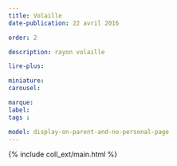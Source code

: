```yaml
---
title: Volaille
date-publication: 22 avril 2016

order: 2

description: rayon volaille

lire-plus: 

miniature: 
carousel: 

marque: 
label:
tags : 

model: display-on-parent-and-no-personal-page
---
```


<!-- ******************************** -->
<!-- **** début contenu détaillé **** -->



<!-- **** fin contenu détaillé **** -->
<!-- ****************************** -->
<!--fin-excerpt-->

{% include coll_ext/main.html %}
